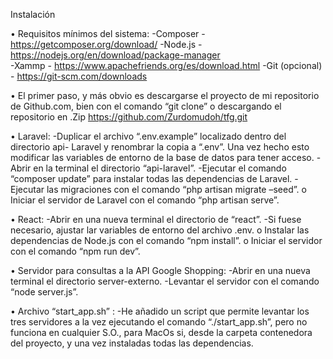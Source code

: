 Instalación

• Requisitos mínimos del sistema:
		-Composer - https://getcomposer.org/download/
		-Node.js - https://nodejs.org/en/download/package-manager  
	  -Xammp - https://www.apachefriends.org/es/download.html 
		-Git (opcional) - https://git-scm.com/downloads

• El primer paso, y más obvio es descargarse el proyecto de mi repositorio de Github.com, bien con el comando “git clone” o descargando el repositorio en .Zip
			https://github.com/Zurdomudoh/tfg.git


• Laravel:
		-Duplicar el archivo “.env.example” localizado dentro del directorio api- Laravel y renombrar la copia a “.env”. Una vez hecho esto modificar las variables de entorno de la base de datos para tener acceso.
    -Abrir en la terminal el directorio “api-laravel”.
		-Ejecutar el comando “composer update” para instalar todas las dependencias de Laravel.
 		-Ejecutar las migraciones con el comando “php artisan migrate –seed”. o Iniciar el servidor de Laravel con el comando “php artisan serve”.

• React:
		-Abrir en una nueva terminal el directorio de “react”.
		-Si fuese necesario, ajustar lar variables de entorno del archivo .env. o Instalar las dependencias de Node.js con el comando “npm install”. o Iniciar el servidor con el comando “npm run dev”.

• Servidor para consultas a la API Google Shopping:
		-Abrir en una nueva terminal el directorio server-externo.
		-Levantar el servidor con el comando “node server.js”.

• Archivo “start_app.sh” :
		-He añadido un script que permite levantar los tres servidores a la vez ejecutando el comando “./start_app.sh”, pero no funciona en cualquier S.O., para MacOs si, desde la carpeta contenedora del proyecto, y una vez instaladas todas las dependencias.
